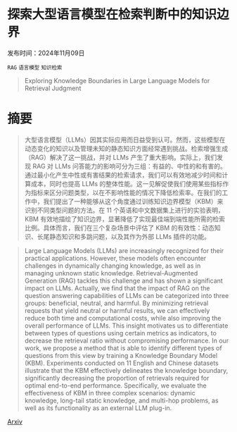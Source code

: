 # 探索大型语言模型在检索判断中的知识边界

发布时间：2024年11月09日

`RAG` `语言模型` `知识检索`

> Exploring Knowledge Boundaries in Large Language Models for Retrieval Judgment

# 摘要

> 大型语言模型（LLMs）因其实际应用而日益受到认可。然而，这些模型在动态变化的知识以及管理未知的静态知识方面经常遇到挑战。检索增强生成（RAG）解决了这一挑战，并对 LLMs 产生了重大影响。实际上，我们发现 RAG 对 LLMs 问答能力的影响可分为三组：有益的、中性的和有害的。通过最小化产生中性或有害结果的检索请求，我们可以有效地减少时间和计算成本，同时也提高 LLMs 的整体性能。这一见解促使我们使用某些指标作为指标来区分问题类型，以在不影响性能的情况下降低检索率。在我们的工作中，我们提出了一种能够从这个角度通过训练知识边界模型（KBM）来识别不同类型问题的方法。在 11 个英语和中文数据集上进行的实验表明，KBM 有效地描绘了知识边界，显著降低了实现最佳端到端性能所需的检索比例。具体而言，我们在三个复杂场景中评估了 KBM 的有效性：动态知识、长尾静态知识和多跳问题，以及其作为外部 LLMs 插件的功能。

> Large Language Models (LLMs) are increasingly recognized for their practical applications. However, these models often encounter challenges in dynamically changing knowledge, as well as in managing unknown static knowledge. Retrieval-Augmented Generation (RAG) tackles this challenge and has shown a significant impact on LLMs. Actually, we find that the impact of RAG on the question answering capabilities of LLMs can be categorized into three groups: beneficial, neutral, and harmful. By minimizing retrieval requests that yield neutral or harmful results, we can effectively reduce both time and computational costs, while also improving the overall performance of LLMs. This insight motivates us to differentiate between types of questions using certain metrics as indicators, to decrease the retrieval ratio without compromising performance. In our work, we propose a method that is able to identify different types of questions from this view by training a Knowledge Boundary Model (KBM). Experiments conducted on 11 English and Chinese datasets illustrate that the KBM effectively delineates the knowledge boundary, significantly decreasing the proportion of retrievals required for optimal end-to-end performance. Specifically, we evaluate the effectiveness of KBM in three complex scenarios: dynamic knowledge, long-tail static knowledge, and multi-hop problems, as well as its functionality as an external LLM plug-in.

[Arxiv](https://arxiv.org/abs/2411.06207)